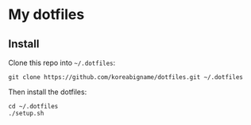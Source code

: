 # My dotfiles

## Install

Clone this repo into `~/.dotfiles`:

```
git clone https://github.com/koreabigname/dotfiles.git ~/.dotfiles
```

Then install the dotfiles:

```
cd ~/.dotfiles
./setup.sh
```
